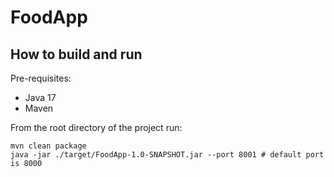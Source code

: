 # FoodApp

## How to build and run

Pre-requisites:
- Java 17
- Maven

From the root directory of the project run:
```console
mvn clean package
java -jar ./target/FoodApp-1.0-SNAPSHOT.jar --port 8001 # default port is 8000
```